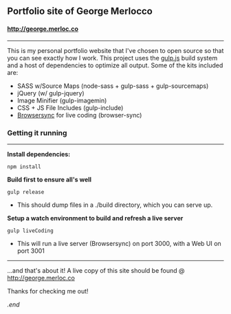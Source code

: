 ## Portfolio site of George Merlocco 
#### http://george.merloc.co
---
This is my personal portfolio website that I've chosen to open source so that you can see exactly how I work. This project uses the [gulp.js](https://github.com/gulpjs/gulp/blob/master/docs/getting-started.md) build system and a host of dependencies to optimize all output. Some of the kits included are:

- SASS w/Source Maps (node-sass + gulp-sass + gulp-sourcemaps)
- jQuery (w/ gulp-jquery)
- Image Minifier (gulp-imagemin)
- CSS + JS File Includes (gulp-include)
- [Browsersync](http://www.browsersync.io) for live coding (browser-sync)

### Getting it running
--- 
**Install dependencies:**
```
npm install
```
**Build first to ensure all's well**
```
gulp release
```
- This should dump files in a ./build directory, which you can serve up.

**Setup a watch environment to build and refresh a live server**
```
gulp liveCoding
```
- This will run a live server (Browsersync) on port 3000, with a Web UI on port 3001
    
---

...and that's about it! A live copy of this site should be found @ http://george.merloc.co

Thanks for checking me out!

_.end_